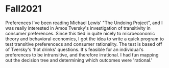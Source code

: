 # Fall2021
Preferences
I've been reading Michael Lewis' "The Undoing Project", and I was really interested in Amos Tversky's investigation of transitivity in consumer preferences. Since this tied in quite nicely to microeconomic theory and behavioral economics, I got the idea to write a quick program to test transitive preferencecs and consumer rationality. The test is based off of Tversky's 'hot drinks' questions. It's feasible for an individual's preferences to be intransitive, and therefore irrational. I had fun mapping out the decision tree and determining which outcomes were 'rational.'
